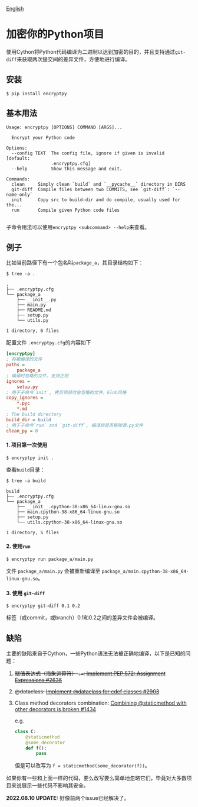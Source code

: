 [English](README.md)

# 加密你的Python项目

使用Cython将Python代码编译为二进制以达到加密的目的，并且支持通过`git-diff`来获取两次提交间的差异文件，方便地进行编译。



## 安装

`$ pip install encryptpy`

## 基本用法

```
Usage: encryptpy [OPTIONS] COMMAND [ARGS]...

  Encrypt your Python code

Options:
  --config TEXT  The config file, ignore if given is invalid  [default:
                 .encryptpy.cfg]
  --help         Show this message and exit.

Commands:
  clean     Simply clean `build` and `__pycache__` directory in DIRS
  git-diff  Compile files between two COMMITS, see `git-diff`: `--name-only`
  init      Copy src to build-dir and do compile, usually used for the...
  run       Compile given Python code files


```

子命令用法可以使用`encryptpy <subcommand> --help`来查看。



## 例子

比如当前路径下有一个包名叫`package_a`，其目录结构如下：

`$ tree -a .`

```
.
├── .encryptpy.cfg
└── package_a
    ├── __init__.py
    ├── main.py
    ├── README.md
    ├── setup.py
    └── utils.py

1 directory, 6 files
```

配置文件 `.encryptpy.cfg`的内容如下

```ini
[encryptpy]
; 将被编译的文件
paths =
    package_a
; 编译时忽略的文件，支持正则
ignores =
    setup.py
; 用于子命令`init`, 拷贝项目时会忽略的文件，Glob风格
copy_ignores =
    *.pyc
    *.md
; The build directory
build_dir = build
; 用于子命令`run` and `git-diff`, 编译后是否移除源.py文件
clean_py = 0
```



#### 1. 项目第一次使用

`$ encryptpy init . `

查看`build`目录：

`$ tree -a build`

```
build
├── .encryptpy.cfg
└── package_a
    ├── __init__.cpython-38-x86_64-linux-gnu.so
    ├── main.cpython-38-x86_64-linux-gnu.so
    ├── setup.py
    └── utils.cpython-38-x86_64-linux-gnu.so

1 directory, 5 files
```



#### 2. 使用`run`

`$ encryptpy run package_a/main.py`

文件 `package_a/main.py` 会被重新编译至 `package_a/main.cpython-38-x86_64-linux-gnu.so`。



#### 3. 使用 `git-diff`

`$ encryptpy git-diff 0.1 0.2`

标签（或commit，或branch）0.1和0.2之间的差异文件会被编译。

## 缺陷

主要的缺陷来自于Cython，一些Python语法无法被正确地编译，以下是已知的问题：

1. ~~赋值表达式（海象运算符） `:=`: [Implement PEP 572: Assignment Expressions #2636](https://github.com/cython/cython/issues/2636)~~

2. ~~@dataclass:  [Implement @dataclass for cdef classes #2903](https://github.com/cython/cython/issues/2903)~~

3. Class method decorators combination: [Combining @staticmethod with other decorators is broken #1434](https://github.com/cython/cython/issues/1434)

   e.g.

   ```python
   class C:
       @staticmethod
       @some_decorator
       def f():
           pass
   ```

   但是可以改写为 `f = staticmethod(some_decorator(f))`。

如果你有一些和上面一样的代码，要么改写要么简单地忽略它们，毕竟对大多数项目来说展示一些代码不影响其安全。



**2022.08.10 UPDATE:** 好像前两个issue已经解决了。
